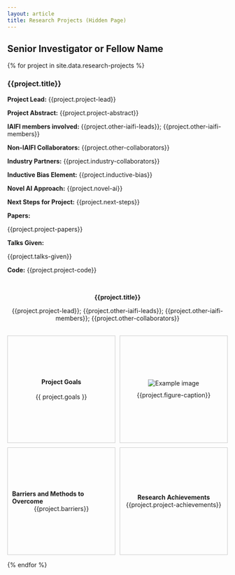 ```yaml
---
layout: article
title: Research Projects (Hidden Page)
---
```


## Senior Investigator or Fellow Name

{% for project in site.data.research-projects %}

### {{project.title}}

**Project Lead:** {{project.project-lead}}

**Project Abstract:** {{project.project-abstract}}

**IAIFI members involved:** {{project.other-iaifi-leads}}; {{project.other-iaifi-members}}

**Non-IAIFI Collaborators:** {{project.other-collaborators}}

**Industry Partners:** {{project.industry-collaborators}}

**Inductive Bias Element:** {{project.inductive-bias}}

**Novel AI Approach:** {{project.novel-ai}}

**Next Steps for Project:** {{project.next-steps}}

**Papers:**

{{project.project-papers}}

**Talks Given:** 

{{project.talks-given}}

**Code:** {{project.project-code}}

<br> 

<p style="text-align: center;"><strong>{{project.title}}</strong></p>
<p style="text-align: center;">{{project.project-lead}}; {{project.other-iaifi-leads}}; {{project.other-iaifi-members}}; {{project.other-collaborators}}</p>

<br>

<div style="display: grid; grid-template-columns: 1fr 1fr; grid-template-rows: 1fr 1fr; gap: 10px; width: 100%; height: 500px;">
  <!-- Top Left -->
  <div style="white-space: pre-line; border: 1px solid #ccc; padding: 10px; display: flex; flex-direction: column; justify-content: center; align-items: center;">
    <strong>Project Goals</strong>
    {{ project.goals }}
  </div>

  <!-- Top Right: image + text -->
  <div style="border: 1px solid #ccc; padding: 10px; display: flex; flex-direction: column; justify-content: center; align-items: center; text-align: center;">
    <img src="{{project.project-figure}}" alt="Example image" style="max-width: 100%; height: auto; margin-bottom: 10px;">
    <div>{{project.figure-caption}}</div>
  </div>

  <!-- Bottom Left -->
  <div style="white-space: pre-line; border: 1px solid #ccc; padding: 10px; display: flex; flex-direction: column; justify-content: center; align-items: center;">
    <strong>Barriers and Methods to Overcome</strong>{{project.barriers}}
  </div>

  <!-- Bottom Right -->
  <div style="white-space: pre-line; border: 1px solid #ccc; padding: 10px; display: flex; flex-direction: column; justify-content: center; align-items: center;">
    <strong>Research Achievements</strong>{{project.project-achievements}}
  </div>
</div>


{% endfor %}
